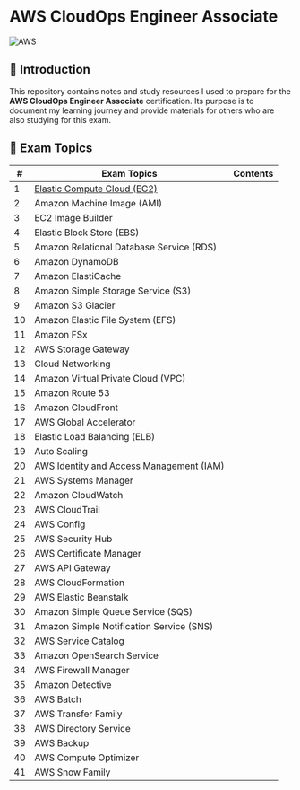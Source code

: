 # AWS CloudOps Engineer Associate

![AWS](https://img.shields.io/badge/AWS-%23FF9900.svg?style=for-the-badge&logo=amazon-aws&logoColor=white)

## 📌 Introduction

This repository contains notes and study resources I used to prepare for the **AWS CloudOps Engineer Associate** certification. Its purpose is to document my learning journey and provide materials for others who are also studying for this exam.

## 💬 Exam Topics

| #  | Exam Topics                                      | Contents                                                |
|----|--------------------------------------------------|---------------------------------------------------------|
| 1  | [Elastic Compute Cloud (EC2)](/ec2/README.md)    |                                                         |
| 2  | Amazon Machine Image (AMI)                       |                                                         |
| 3  | EC2 Image Builder                                |                                                         |
| 4  | Elastic Block Store (EBS)                        |                                                         |
| 5  | Amazon Relational Database Service (RDS)         |                                                         |
| 6  | Amazon DynamoDB                                  |                                                         |
| 7  | Amazon ElastiCache                               |                                                         |
| 8  | Amazon Simple Storage Service (S3)               |                                                         |
| 9  | Amazon S3 Glacier                                |                                                         |
| 10 | Amazon Elastic File System (EFS)                 |                                                         |
| 11 | Amazon FSx                                       |                                                         |
| 12 | AWS Storage Gateway                              |                                                         |
| 13 | Cloud Networking                                 |                                                         |
| 14 | Amazon Virtual Private Cloud (VPC)               |                                                         |
| 15 | Amazon Route 53                                  |                                                         |
| 16 | Amazon CloudFront                                |                                                         |
| 17 | AWS Global Accelerator                           |                                                         |
| 18 | Elastic Load Balancing (ELB)                     |                                                         |
| 19 | Auto Scaling                                     |                                                         |
| 20 | AWS Identity and Access Management (IAM)         |                                                         |
| 21 | AWS Systems Manager                              |                                                         |
| 22 | Amazon CloudWatch                                |                                                         |
| 23 | AWS CloudTrail                                   |                                                         |
| 24 | AWS Config                                       |                                                         |
| 25 | AWS Security Hub                                 |                                                         |
| 26 | AWS Certificate Manager                          |                                                         |
| 27 | AWS API Gateway                                  |                                                         |
| 28 | AWS CloudFormation                               |                                                         |
| 29 | AWS Elastic Beanstalk                            |                                                         |
| 30 | Amazon Simple Queue Service (SQS)                |                                                         |
| 31 | Amazon Simple Notification Service (SNS)         |                                                         |
| 32 | AWS Service Catalog                              |                                                         |
| 33 | Amazon OpenSearch Service                        |                                                         |
| 34 | AWS Firewall Manager                             |                                                         |
| 35 | Amazon Detective                                 |                                                         |
| 36 | AWS Batch                                        |                                                         |
| 37 | AWS Transfer Family                              |                                                         |
| 38 | AWS Directory Service                            |                                                         |
| 39 | AWS Backup                                       |                                                         |
| 40 | AWS Compute Optimizer                            |                                                         |
| 41 | AWS Snow Family                                  |                                                         |